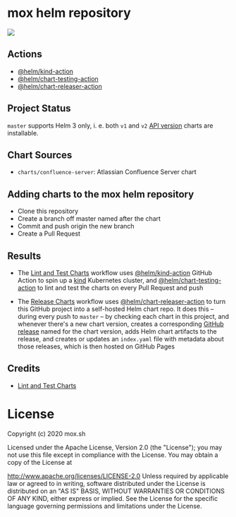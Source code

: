 # mox helm repository

[![](https://github.com/javimox/helm-charts/workflows/Release%20Charts/badge.svg?branch=master)](https://github.com/javimox/helm-charts/actions)

## Actions

* [@helm/kind-action](https://github.com/helm/kind-action)
* [@helm/chart-testing-action](https://github.com/helm/chart-testing-action)
* [@helm/chart-releaser-action](https://github.com/helm/chart-releaser-action)

## Project Status

`master` supports Helm 3 only, i. e. both `v1` and `v2` [API version](https://helm.sh/docs/topics/charts/#the-apiversion-field) charts are installable.

## Chart Sources

* `charts/confluence-server`: Atlassian Confluence Server chart

## Adding charts to the mox helm repository

* Clone this repository
* Create a branch off master named after the chart
* Commit and push origin the new branch
* Create a Pull Request

## Results

* The [Lint and Test Charts](/.github/workflows/lint-test.yaml) workflow uses [@helm/kind-action](https://www.github.com/helm/kind-action) GitHub Action to spin up a [kind](https://kind.sigs.k8s.io/) Kubernetes cluster, and [@helm/chart-testing-action](https://www.github.com/helm/chart-testing-action) to lint and test the charts on every Pull Request and push
  
* The [Release Charts](/.github/workflows/release.yaml) workflow uses [@helm/chart-releaser-action](https://www.github.com/helm/chart-releaser-action) to turn this GitHub project into a self-hosted Helm chart repo. It does this – during every push to `master` – by checking each chart in this project, and whenever there's a new chart version, creates a corresponding [GitHub release](https://help.github.com/en/github/administering-a-repository/about-releases) named for the chart version, adds Helm chart artifacts to the release, and creates or updates an `index.yaml` file with metadata about those releases, which is then hosted on GitHub Pages

## Credits

* [Lint and Test Charts](https://github.com/helm/charts-repo-actions-demo.git)

# License
Copyright (c) 2020 mox.sh

Licensed under the Apache License, Version 2.0 (the "License"); you may not use this file except in compliance with the License. You may obtain a copy of the License at

http://www.apache.org/licenses/LICENSE-2.0
Unless required by applicable law or agreed to in writing, software distributed under the License is distributed on an "AS IS" BASIS, WITHOUT WARRANTIES OR CONDITIONS OF ANY KIND, either express or implied. See the License for the specific language governing permissions and limitations under the License.
